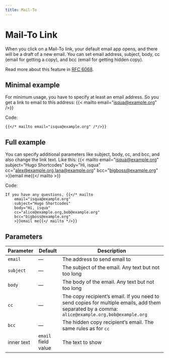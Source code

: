 ```yaml
---
title: Mail-To
---
```


# Mail-To Link

When you click on a Mail-To link, your default email app opens, and there will be a draft of a new email. You can set email address, subject, body, cc (email for getting a copy), and bcc (email for getting hidden copy).

Read more about this feature in [RFC 6068](https://datatracker.ietf.org/doc/html/rfc6068).

## Minimal example

For minimum usage, you have to specify at least an email address. So you get a link to email to this address: {{< mailto email="isqua@example.org" />}}

Code:

```
{{</* mailto email="isqua@example.org" /*/>}}
```

## Full example

You can specify additional parameters like subject, body, cc, and bcc, and also change the link text. Like this: {{< mailto
    email="isqua@example.org"
    subject="Hugo Shortcodes"
    body="Hi, isqua"
    cc="alex@example.org,lana@example.org"
    bcc="bigboss@example.org"
    >}}email me{{</ mailto >}}

Code:

```
If you have any questions, {{</* mailto
    email="isqua@example.org"
    subject="Hugo Shortcodes"
    body="Hi, isqua"
    cc="alice@example.org,bob@example.org"
    bcc="bigboss@example.org"
    >}}email me{{</ mailto */>}}
```

## Parameters

| Parameter  | Default | Description |
| ---------- | ------- | ----------- |
| `email`    | —       | The address to send email to |
| `subject`  | —       | The subject of the email. Any text but not too long |
| `body`     | —       | The body of the email. Any text but not too long |
| `cc`       | —       | The copy recipient’s email. If you need to send copies for multiple emails, add them separated by a comma: `alice@example.org,bob@example.org` |
| `bcc`      | —       | The hidden copy recipient’s email. The same rules as for `cc` |
| inner text | `email` field value | The text to show |

